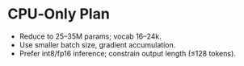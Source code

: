 # CPU‑Only Plan

- Reduce to 25–35M params; vocab 16–24k.  
- Use smaller batch size, gradient accumulation.  
- Prefer int8/fp16 inference; constrain output length (≤128 tokens).
